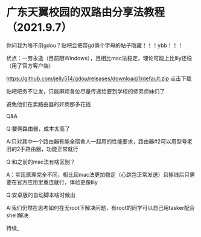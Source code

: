 # 广东天翼校园的双路由分享法教程（2021.9.7）

你问我为啥不用gdou？贴吧会把带gd俩个字母的帖子隐藏！！！ybb！！！


优点：一劳永逸（目前限Windows），且相比mac法稳定，理论可能上比lily还稳（用了官方客户端）


  https://github.com/jelly514/gdou/releases/download/1/default.zip
  点击下载


  贴吧吧务不让发，只能麻烦各位尽量传递给要到学校的师弟师妹们了
 

 避免他们在卖路由器的奸商那多花钱

  Q&A

  Q:要俩路由器，成本太高了

  A:只对其中一个路由器有能全宿舍人一起用的性能要求，路由器#2可以用型号老旧的2手路由器，功能正常就行
  

  Q:和之前的mac法有啥区别？

  A：实现原理完全不同，相比起mac法更加稳定（心跳包正常发送）且掉线后只需要在官方应用里重连就行，体验更像lily
  

  Q:安卓版的自动脚本啥时候出

  A:我们仍然在思考如何在无root下解决问题，有root的同学可以自己用tasker配合shell解决
  

  待续_
